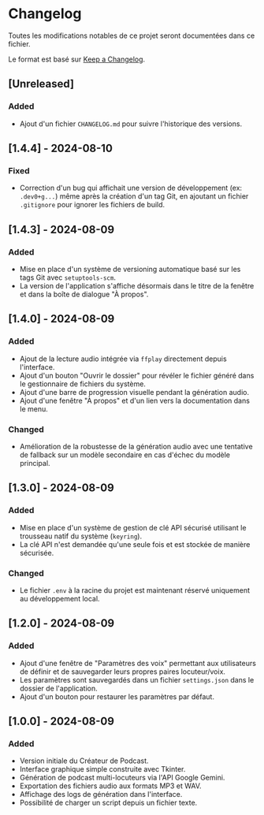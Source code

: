 # Changelog

Toutes les modifications notables de ce projet seront documentées dans ce fichier.

Le format est basé sur [Keep a Changelog](https://keepachangelog.com/fr/1.0.0/).

## [Unreleased]

### Added
- Ajout d'un fichier `CHANGELOG.md` pour suivre l'historique des versions.

## [1.4.4] - 2024-08-10

### Fixed
- Correction d'un bug qui affichait une version de développement (ex: `.dev0+g...`) même après la création d'un tag Git, en ajoutant un fichier `.gitignore` pour ignorer les fichiers de build.

## [1.4.3] - 2024-08-09

### Added
- Mise en place d'un système de versioning automatique basé sur les tags Git avec `setuptools-scm`.
- La version de l'application s'affiche désormais dans le titre de la fenêtre et dans la boîte de dialogue "À propos".

## [1.4.0] - 2024-08-09

### Added
- Ajout de la lecture audio intégrée via `ffplay` directement depuis l'interface.
- Ajout d'un bouton "Ouvrir le dossier" pour révéler le fichier généré dans le gestionnaire de fichiers du système.
- Ajout d'une barre de progression visuelle pendant la génération audio.
- Ajout d'une fenêtre "À propos" et d'un lien vers la documentation dans le menu.
### Changed
- Amélioration de la robustesse de la génération audio avec une tentative de fallback sur un modèle secondaire en cas d'échec du modèle principal.

## [1.3.0] - 2024-08-09

### Added
- Mise en place d'un système de gestion de clé API sécurisé utilisant le trousseau natif du système (`keyring`).
- La clé API n'est demandée qu'une seule fois et est stockée de manière sécurisée.
### Changed
- Le fichier `.env` à la racine du projet est maintenant réservé uniquement au développement local.

## [1.2.0] - 2024-08-09

### Added
- Ajout d'une fenêtre de "Paramètres des voix" permettant aux utilisateurs de définir et de sauvegarder leurs propres paires locuteur/voix.
- Les paramètres sont sauvegardés dans un fichier `settings.json` dans le dossier de l'application.
- Ajout d'un bouton pour restaurer les paramètres par défaut.

## [1.0.0] - 2024-08-09

### Added
- Version initiale du Créateur de Podcast.
- Interface graphique simple construite avec Tkinter.
- Génération de podcast multi-locuteurs via l'API Google Gemini.
- Exportation des fichiers audio aux formats MP3 et WAV.
- Affichage des logs de génération dans l'interface.
- Possibilité de charger un script depuis un fichier texte.
